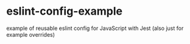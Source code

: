 # eslint-config-example

example of reusable eslint config for JavaScript with Jest (also just for example overrides)
